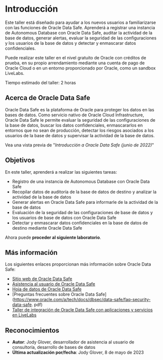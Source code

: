 # Introducción

Este taller está diseñado para ayudar a los nuevos usuarios a familiarizarse con las funciones de Oracle Data Safe. Aprenderá a registrar una instancia de Autonomous Database con Oracle Data Safe, auditar la actividad de la base de datos, generar alertas, evaluar la seguridad de las configuraciones y los usuarios de la base de datos y detectar y enmascarar datos confidenciales.

Puede realizar este taller en el nivel gratuito de Oracle con créditos de prueba, en su propio arrendamiento mediante una cuenta de pago de Oracle Cloud o en un entorno proporcionado por Oracle, como un sandbox LiveLabs.

Tiempo estimado del taller: 2 horas

## Acerca de Oracle Data Safe

Oracle Data Safe es la plataforma de Oracle para proteger los datos en las bases de datos. Como servicio nativo de Oracle Cloud Infrastructure, Oracle Data Safe le permite evaluar la seguridad de las configuraciones de la base de datos, buscar los datos confidenciales, enmascararlos en entornos que no sean de producción, detectar los riesgos asociados a los usuarios de la base de datos y supervisar la actividad de la base de datos.

Vea una vista previa de "_Introducción a Oracle Data Safe (junio de 2022)_"[](youtube:UUc26bpdFnc)

## Objetivos

En este taller, aprenderá a realizar las siguientes tareas:

*   Registro de una instancia de Autonomous Database con Oracle Data Safe
*   Recopilar datos de auditoría de la base de datos de destino y analizar la actividad de la base de datos
*   Generar alertas en Oracle Data Safe para informarle de la actividad de la base de datos
*   Evaluación de la seguridad de las configuraciones de base de datos y los usuarios de base de datos con Oracle Data Safe
*   Detectar y enmascarar datos confidenciales en la base de datos de destino mediante Oracle Data Safe

Ahora puede **proceder al siguiente laboratorio**.

## Más información

Los siguientes enlaces proporcionan más información sobre Oracle Data Safe:

*   [Sitio web de Oracle Data Safe](https://www.oracle.com/database/technologies/security/data-safe.html)
*   [Asistencia al usuario de Oracle Data Safe](https://docs.oracle.com/en/cloud/paas/data-safe/index.html)
*   [Hoja de datos de Oracle Data Safe](https://www.oracle.com/a/tech/docs/dbsec/data-safe/ds-security-data-safe.pdf)
*   \[Preguntas frecuentes sobre Oracle Data Safe\](https://www.oracle.com/a/tech/docs/dbsec/data-safe/faq-security-data-safe. pdf)
*   [Taller de integración de Oracle Data Safe con aplicaciones y servicios en LiveLabs](https://apexapps.oracle.com/pls/apex/dbpm/r/livelabs/view-workshop?wid=3596)

## Reconocimientos

*   **Autor**: Jody Glover, desarrollador de asistencia al usuario de consultoría, desarrollo de bases de datos
*   **Última actualización por/fecha**: Jody Glover, 8 de mayo de 2023